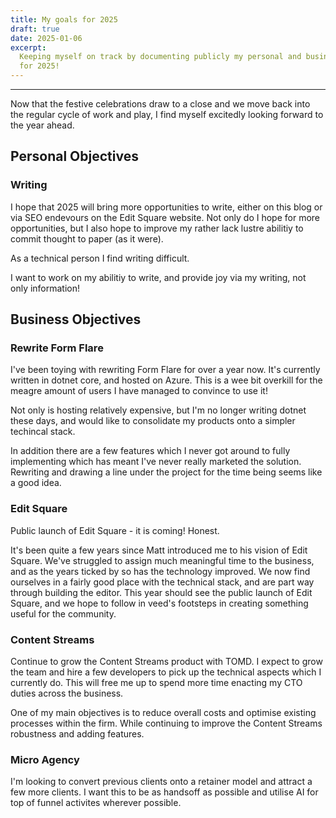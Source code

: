 ```yaml
---
title: My goals for 2025
draft: true
date: 2025-01-06
excerpt:
  Keeping myself on track by documenting publicly my personal and business goals
  for 2025!
---
```


---

Now that the festive celebrations draw to a close and we move back into the
regular cycle of work and play, I find myself excitedly looking forward to the
year ahead.

## Personal Objectives

### Writing

I hope that 2025 will bring more opportunities to write, either on this blog or
via SEO endevours on the Edit Square website. Not only do I hope for more
opportunities, but I also hope to improve my rather lack lustre abilitiy to
commit thought to paper (as it were).

As a technical person I find writing difficult.

I want to work on my abilitiy to write, and provide joy via my writing, not only
information!

## Business Objectives

### Rewrite Form Flare

I've been toying with rewriting Form Flare for over a year now. It's currently
written in dotnet core, and hosted on Azure. This is a wee bit overkill for the
meagre amount of users I have managed to convince to use it!

Not only is hosting relatively expensive, but I'm no longer writing dotnet these
days, and would like to consolidate my products onto a simpler techincal stack.

In addition there are a few features which I never got around to fully
implementing which has meant I've never really marketed the solution. Rewriting
and drawing a line under the project for the time being seems like a good idea.

### Edit Square

Public launch of Edit Square - it is coming! Honest.

It's been quite a few years since Matt introduced me to his vision of Edit
Square. We've struggled to assign much meaningful time to the business, and as
the years ticked by so has the technology improved. We now find ourselves in a
fairly good place with the technical stack, and are part way through building
the editor. This year should see the public launch of Edit Square, and we hope
to follow in veed's footsteps in creating something useful for the community.

### Content Streams

Continue to grow the Content Streams product with TOMD. I expect to grow the
team and hire a few developers to pick up the technical aspects which I
currently do. This will free me up to spend more time enacting my CTO duties
across the business.

One of my main objectives is to reduce overall costs and optimise existing
processes within the firm. While continuing to improve the Content Streams
robustness and adding features.

### Micro Agency

I'm looking to convert previous clients onto a retainer model and attract a few
more clients. I want this to be as handsoff as possible and utilise AI for top
of funnel activites wherever possible.
